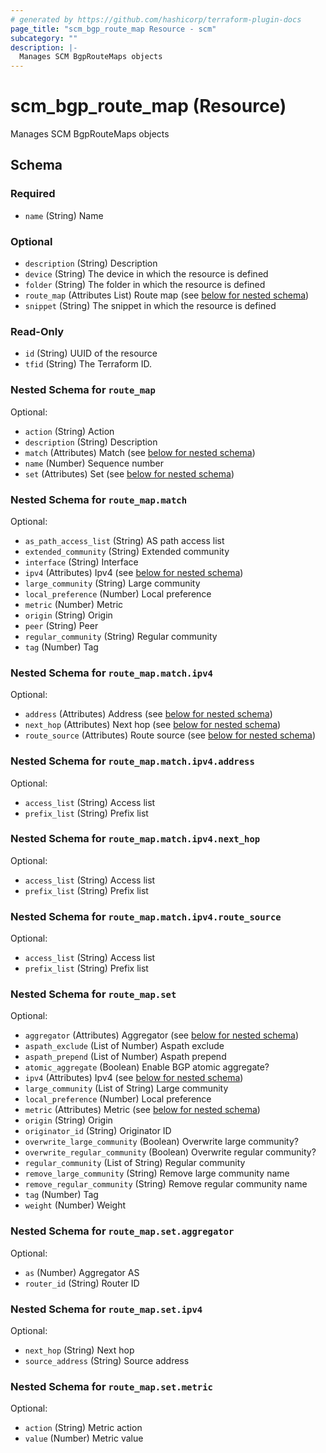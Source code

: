 ```yaml
---
# generated by https://github.com/hashicorp/terraform-plugin-docs
page_title: "scm_bgp_route_map Resource - scm"
subcategory: ""
description: |-
  Manages SCM BgpRouteMaps objects
---
```


# scm_bgp_route_map (Resource)

Manages SCM BgpRouteMaps objects



<!-- schema generated by tfplugindocs -->
## Schema

### Required

- `name` (String) Name

### Optional

- `description` (String) Description
- `device` (String) The device in which the resource is defined
- `folder` (String) The folder in which the resource is defined
- `route_map` (Attributes List) Route map (see [below for nested schema](#nestedatt--route_map))
- `snippet` (String) The snippet in which the resource is defined

### Read-Only

- `id` (String) UUID of the resource
- `tfid` (String) The Terraform ID.

<a id="nestedatt--route_map"></a>
### Nested Schema for `route_map`

Optional:

- `action` (String) Action
- `description` (String) Description
- `match` (Attributes) Match (see [below for nested schema](#nestedatt--route_map--match))
- `name` (Number) Sequence number
- `set` (Attributes) Set (see [below for nested schema](#nestedatt--route_map--set))

<a id="nestedatt--route_map--match"></a>
### Nested Schema for `route_map.match`

Optional:

- `as_path_access_list` (String) AS path access list
- `extended_community` (String) Extended community
- `interface` (String) Interface
- `ipv4` (Attributes) Ipv4 (see [below for nested schema](#nestedatt--route_map--match--ipv4))
- `large_community` (String) Large community
- `local_preference` (Number) Local preference
- `metric` (Number) Metric
- `origin` (String) Origin
- `peer` (String) Peer
- `regular_community` (String) Regular community
- `tag` (Number) Tag

<a id="nestedatt--route_map--match--ipv4"></a>
### Nested Schema for `route_map.match.ipv4`

Optional:

- `address` (Attributes) Address (see [below for nested schema](#nestedatt--route_map--match--ipv4--address))
- `next_hop` (Attributes) Next hop (see [below for nested schema](#nestedatt--route_map--match--ipv4--next_hop))
- `route_source` (Attributes) Route source (see [below for nested schema](#nestedatt--route_map--match--ipv4--route_source))

<a id="nestedatt--route_map--match--ipv4--address"></a>
### Nested Schema for `route_map.match.ipv4.address`

Optional:

- `access_list` (String) Access list
- `prefix_list` (String) Prefix list


<a id="nestedatt--route_map--match--ipv4--next_hop"></a>
### Nested Schema for `route_map.match.ipv4.next_hop`

Optional:

- `access_list` (String) Access list
- `prefix_list` (String) Prefix list


<a id="nestedatt--route_map--match--ipv4--route_source"></a>
### Nested Schema for `route_map.match.ipv4.route_source`

Optional:

- `access_list` (String) Access list
- `prefix_list` (String) Prefix list




<a id="nestedatt--route_map--set"></a>
### Nested Schema for `route_map.set`

Optional:

- `aggregator` (Attributes) Aggregator (see [below for nested schema](#nestedatt--route_map--set--aggregator))
- `aspath_exclude` (List of Number) Aspath exclude
- `aspath_prepend` (List of Number) Aspath prepend
- `atomic_aggregate` (Boolean) Enable BGP atomic aggregate?
- `ipv4` (Attributes) Ipv4 (see [below for nested schema](#nestedatt--route_map--set--ipv4))
- `large_community` (List of String) Large community
- `local_preference` (Number) Local preference
- `metric` (Attributes) Metric (see [below for nested schema](#nestedatt--route_map--set--metric))
- `origin` (String) Origin
- `originator_id` (String) Originator ID
- `overwrite_large_community` (Boolean) Overwrite large community?
- `overwrite_regular_community` (Boolean) Overwrite regular community?
- `regular_community` (List of String) Regular community
- `remove_large_community` (String) Remove large community name
- `remove_regular_community` (String) Remove regular community name
- `tag` (Number) Tag
- `weight` (Number) Weight

<a id="nestedatt--route_map--set--aggregator"></a>
### Nested Schema for `route_map.set.aggregator`

Optional:

- `as` (Number) Aggregator AS
- `router_id` (String) Router ID


<a id="nestedatt--route_map--set--ipv4"></a>
### Nested Schema for `route_map.set.ipv4`

Optional:

- `next_hop` (String) Next hop
- `source_address` (String) Source address


<a id="nestedatt--route_map--set--metric"></a>
### Nested Schema for `route_map.set.metric`

Optional:

- `action` (String) Metric action
- `value` (Number) Metric value
